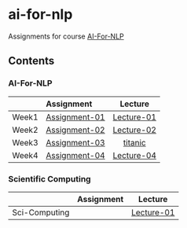 # ai-for-nlp
Assignments for course [AI-For-NLP](https://github.com/Computing-Intelligence)

## Contents
### AI-For-NLP
| | Assignment | Lecture |
|:-------:|:--------------|:------:|
| Week1 | [Assignment-01](https://github.com/chromiumsilver/ai-for-nlp/tree/master/Week1/Assignment-01.ipynb)| [Lecture-01](https://github.com/chromiumsilver/ai-for-nlp/tree/master/Week1/Lecture-01.ipynb) |
| Week2 | [Assignment-02](https://github.com/chromiumsilver/ai-for-nlp/tree/master/Week2/Assignment-02.ipynb)| [Lecture-02](https://github.com/chromiumsilver/ai-for-nlp/tree/master/Week2/Lecture-02.ipynb) |
| Week3 | [Assignment-03](https://github.com/chromiumsilver/ai-for-nlp/tree/master/Week3/Assignment-03.ipynb)| [titanic](https://github.com/chromiumsilver/ai-for-nlp/tree/master/Week3/titanic.ipynb) |
| Week4 | [Assignment-04](https://github.com/chromiumsilver/ai-for-nlp/tree/master/Week4/Assignment-04.ipynb)| [Lecture-04](https://github.com/chromiumsilver/ai-for-nlp/tree/master/Week4/Lecture-04.ipynb) |


### Scientific Computing
| | Assignment | Lecture |
|:-------:|:--------------|:------:|
| Sci-Computing | | [Lecture-01](https://github.com/chromiumsilver/ai-for-nlp/tree/master/sci-computing/Lecture-01.ipynb) |


